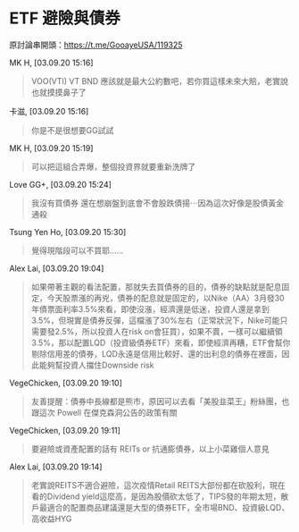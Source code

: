 # ETF 避險與債券

原討論串開頭：<https://t.me/GooayeUSA/119325>

MK H, [03.09.20 15:16]

> VOO(VTI) VT BND 應該就是最大公約數吧，若你買這樣未來大賠，老實說也就摸摸鼻子了

卡滋, [03.09.20 15:16]

> 你是不是很想要GG試試

MK H, [03.09.20 15:19]

> 可以把這組合弄爆，整個投資界就要重新洗牌了

Love GG+, [03.09.20 15:24]

> 我沒有買債券 還在想崩盤到底會不會股跌債揚⋯因為這次好像是股債黃金通殺

Tsung Yen Ho, [03.09.20 15:30]

> 覺得現階段可以不買耶……

Alex Lai, [03.09.20 19:04]

> 如果帶著主觀的看法配置，那就失去買債券的目的，債券的缺點就是配息固定，今天股票漲的再兇，債券的配息就是固定的，以Nike（AA）3月發30年債票面利率3.5%來看，即使沒漲，經濟還是低迷，投資人還是拿到3.5%，但現實是債券反彈，這檔漲了30%左右（正常狀況下，Nike可能只需要發2.5%，所以投資人在risk on會狂買），如果不賣，一樣可以繼續領3.5%，那以配置LQD（投資級債券ETF）來看，即使經濟再糟，ETF會幫你剔除信用差的債券，LQD永遠是信用比較好、還的出利息的債券在裡面，因此能夠幫投資人擋住Downside risk

VegeChicken, [03.09.20 19:10]

> 友善提醒：債券中長線都是熊市，原因可以去看「美股韭菜王」粉絲團，也跟這次 Powell 在傑克森洞公告的政策有關

VegeChicken, [03.09.20 19:11]

> 要避險或資產配置的話有 REITs or 抗通膨債券，以上小菜雞個人意見

Alex Lai, [03.09.20 19:14]

> 老實說REITS不適合避險，這次疫情Retail REITS大部份都在砍股利，現在看的Dividend yield這麼高，是因為股價砍太低了，TIPS發的年期太短，散戶最適合的配置商品建議還是大型的債券ETF，全市場BND、投資級LQD、高收益HYG
